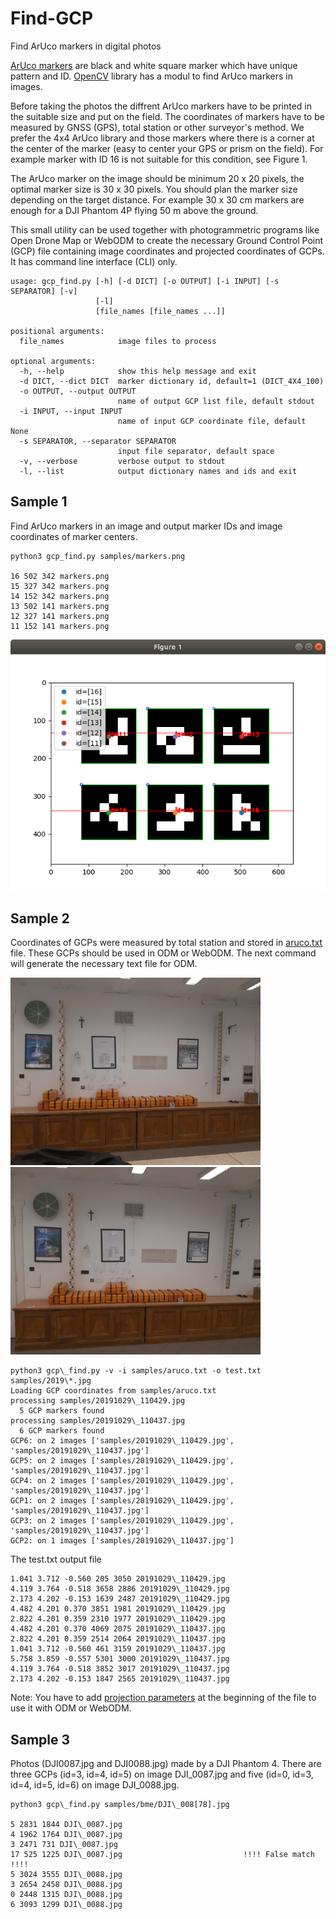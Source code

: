 # Find-GCP
Find ArUco markers in digital photos

[ArUco markers](http://chev.me/arucogen) are black and white square marker which have unique pattern and ID. [OpenCV](https://opencv.org) library has a modul to find ArUco markers in images.

Before taking the photos the diffrent ArUco markers have to be printed in the
suitable size and put on the field. The coordinates of markers have to be
measured by GNSS (GPS), total station or other surveyor's method. We prefer the
4x4 ArUco library and those markers where there is a corner at the center of
the marker (easy to center your GPS or prism on the field). For example marker
with ID 16 is not suitable for this condition, see Figure 1.

The ArUco marker on the image should be minimum 20 x 20 pixels, the optimal
marker size is 30 x 30 pixels. You should plan the marker size depending on the 
target distance. For example 30 x 30 cm markers are enough for a DJI Phantom 4P
flying 50 m above the ground.

This small utility can be used together with photogrammetric programs like Open Drone Map or WebODM to create the necessary Ground Control Point (GCP) file containing image coordinates and projected coordinates of GCPs. It has command line interface (CLI) only.

```
usage: gcp_find.py [-h] [-d DICT] [-o OUTPUT] [-i INPUT] [-s SEPARATOR] [-v]
                   [-l]
                   [file_names [file_names ...]]

positional arguments:
  file_names            image files to process

optional arguments:
  -h, --help            show this help message and exit
  -d DICT, --dict DICT  marker dictionary id, default=1 (DICT_4X4_100)
  -o OUTPUT, --output OUTPUT
                        name of output GCP list file, default stdout
  -i INPUT, --input INPUT
                        name of input GCP coordinate file, default None
  -s SEPARATOR, --separator SEPARATOR
                        input file separator, default space
  -v, --verbose         verbose output to stdout
  -l, --list            output dictionary names and ids and exit
```

## Sample 1

Find ArUco markers in an image and output marker IDs and image coordinates of marker centers.

```
python3 gcp_find.py samples/markers.png

16 502 342 markers.png
15 327 342 markers.png
14 152 342 markers.png
13 502 141 markers.png
12 327 141 markers.png
11 152 141 markers.png
```
![found markers](samples/found_markers.png)

## Sample 2

Coordinates of GCPs were measured by total station and stored in
[aruco.txt](samples/aruco.txt) file. These GCPs should be used in ODM or WebODM.
The next command will generate the necessary text file for ODM.

<img src="samples/20191029_110429.jpg" alt="img1" width="400"/> <img src="samples/20191029_110437.jpg" alt="img2" width="400"/>

```
python3 gcp\_find.py -v -i samples/aruco.txt -o test.txt samples/2019\*.jpg
Loading GCP coordinates from samples/aruco.txt
processing samples/20191029\_110429.jpg
  5 GCP markers found
processing samples/20191029\_110437.jpg
  6 GCP markers found
GCP6: on 2 images ['samples/20191029\_110429.jpg', 'samples/20191029\_110437.jpg']
GCP5: on 2 images ['samples/20191029\_110429.jpg', 'samples/20191029\_110437.jpg']
GCP4: on 2 images ['samples/20191029\_110429.jpg', 'samples/20191029\_110437.jpg']
GCP1: on 2 images ['samples/20191029\_110429.jpg', 'samples/20191029\_110437.jpg']
GCP3: on 2 images ['samples/20191029\_110429.jpg', 'samples/20191029\_110437.jpg']
GCP2: on 1 images ['samples/20191029\_110437.jpg']
```
The test.txt output file
```
1.041 3.712 -0.560 205 3050 20191029\_110429.jpg
4.119 3.764 -0.518 3658 2886 20191029\_110429.jpg
2.173 4.202 -0.153 1639 2487 20191029\_110429.jpg
4.482 4.201 0.370 3851 1981 20191029\_110429.jpg
2.822 4.201 0.359 2310 1977 20191029\_110429.jpg
4.482 4.201 0.370 4069 2075 20191029\_110437.jpg
2.822 4.201 0.359 2514 2064 20191029\_110437.jpg
1.041 3.712 -0.560 461 3159 20191029\_110437.jpg
5.758 3.859 -0.557 5301 3000 20191029\_110437.jpg
4.119 3.764 -0.518 3852 3017 20191029\_110437.jpg
2.173 4.202 -0.153 1847 2565 20191029\_110437.jpg
```

Note: You have to add [projection parameters](https://docs.opendronemap.org/tutorials.html#ground-control-points) at the beginning of the file to use it with ODM or WebODM.

## Sample 3

Photos (DJI0087.jpg and DJI0088.jpg) made by a DJI Phantom 4.
There are three GCPs (id=3, id=4, id=5) on image DJI\_0087.jpg and five
(id=0, id=3, id=4, id=5, id=6) on image DJI\_0088.jpg.

```
python3 gcp\_find.py samples/bme/DJI\_008[78].jpg

5 2831 1844 DJI\_0087.jpg
4 1962 1764 DJI\_0087.jpg
3 2471 731 DJI\_0087.jpg
17 525 1225 DJI\_0087.jpg                           !!!! False match !!!!
5 3024 3555 DJI\_0088.jpg
3 2654 2458 DJI\_0088.jpg
0 2448 1315 DJI\_0088.jpg
6 3093 1299 DJI\_0088.jpg
```


